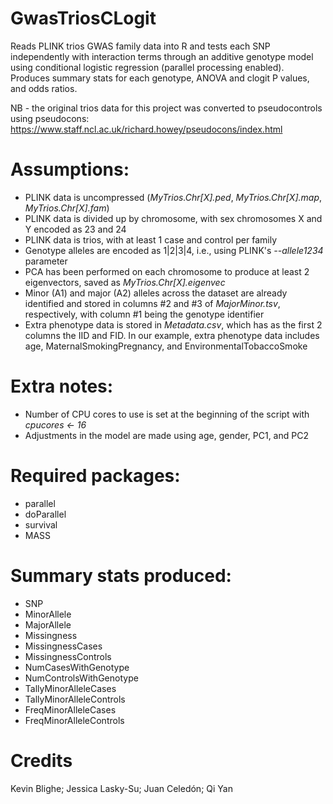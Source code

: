 # GwasTriosCLogit
Reads PLINK trios GWAS family data into R and tests each SNP independently with interaction terms through an additive genotype model using conditional logistic regression (parallel processing enabled). Produces summary stats for each genotype, ANOVA and clogit P values, and odds ratios.

NB - the original trios data for this project was converted to pseudocontrols using pseudocons: https://www.staff.ncl.ac.uk/richard.howey/pseudocons/index.html

<h1>Assumptions:</h1>
<ul>
  <li>PLINK data is uncompressed (<i>MyTrios.Chr[X].ped</i>, <i>MyTrios.Chr[X].map</i>, <i>MyTrios.Chr[X].fam</i>)</li>
  <li>PLINK data is divided up by chromosome, with sex chromosomes X and Y encoded as 23 and 24</li>
  <li>PLINK data is trios, with at least 1 case and control per family</li>
  <li>Genotype alleles are encoded as 1|2|3|4, i.e., using PLINK's <i>--allele1234</i> parameter</li>
  <li>PCA has been performed on each chromosome to produce at least 2 eigenvectors, saved as <i>MyTrios.Chr[X].eigenvec</i></li>
  <li>Minor (A1) and major (A2) alleles across the dataset are already identified and stored in columns #2 and #3 of <i>MajorMinor.tsv</i>, respectively, with column #1 being the genotype identifier</li>
  <li>Extra phenotype data is stored in <i>Metadata.csv</i>, which has as the first 2 columns the IID and FID. In our example, extra phenotype data includes age, MaternalSmokingPregnancy, and EnvironmentalTobaccoSmoke</li>
  </ul>

<h1>Extra notes:</h1>
<ul>
  <li>Number of CPU cores to use is set at the beginning of the script with <i>cpucores <- 16</i></li>
  <li>Adjustments in the model are made using age, gender, PC1, and PC2</li>
</ul>

<h1>Required packages:</h1>
<ul>
  <li>parallel</li>
  <li>doParallel</li>
  <li>survival</li>
  <li>MASS</li>
</ul>
  
<h1>Summary stats produced:</h1>
<ul>
  <li>SNP</li>
<li>MinorAllele</li>
<li>MajorAllele</li>
<li>Missingness</li>
<li>MissingnessCases</li>
<li>MissingnessControls</li>
<li>NumCasesWithGenotype</li>
<li>NumControlsWithGenotype</li>
<li>TallyMinorAlleleCases</li>
<li>TallyMinorAlleleControls</li>
<li>FreqMinorAlleleCases</li>
  <li>FreqMinorAlleleControls</li>
</ul>
<h1>Credits</h1>
Kevin Blighe; Jessica Lasky-Su; Juan Celedón; Qi Yan
